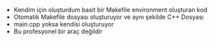 * Kendim için oluşturdum basit bir Makefile environment oluşturan kod
* Otomatik Makefile dosyası oluşturuyor ve aynı şekilde C++ Dosyası
* main.cpp yoksa kendisi oluşturuyor
* Bu profesyonel bir araç değildir 
